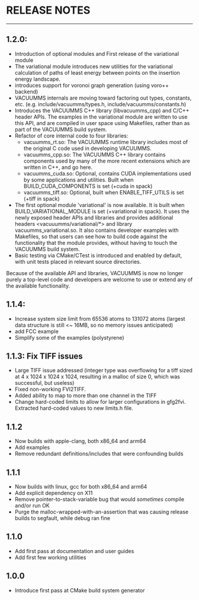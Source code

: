 # RELEASE NOTES

---

## 1.2.0:

- Introduction of optional modules and First release of the variational module
- The variational module introduces new utilities for the variational calculation of paths of least energy between points on the insertion energy landscape. 
- introduces support for voronoi graph generation (using voro++ backend)
- VACUUMMS internals are moving toward factoring out types, constants, etc. (e.g. include/vacuumms/types.h, include/vacuumms/constants.h)
- Introduces the VACUUMMS C++ library (libvacuumms_cpp) and C/C++ header APIs. The examples in the variational module are written to use this API, and are compiled in user space using Makefiles, rather than as part of the VACUUMMS build system. 
- Refactor of core internal code to four libraries:
    - vacuumms_rt.so: The VACUUMMS runtime library includes most of the original C code used in developing VACUUMMS. 
    - vacuumms_cpp.so: The VACUUMMS C++ library contains components used by many of the more recent extensions which are written in C++, and go here.
    - vacuumms_cuda.so: Optional, contains CUDA implementations used by some applications and utilities. Built when BUILD_CUDA_COMPONENTS is set (+cuda in spack)
    - vacuumms_tiff.so: Optional, built when ENABLE_TIFF_UTILS is set (+tiff in spack)
- The first optional module 'variational' is now available. It is built when BUILD_VARIATIONAL_MODULE is set (+variational in spack). It uses the newly exposed header APIs and libraries and provides additional headers \<vacuuumms/variational/*\> and library vacuumms_variational.so. It also contains developer examples with Makefiles, so that users can see how to build code against the functionality that the module provides, without having to touch the VACUUMMS build system. 
- Basic testing via CMake/CTest is introduced and enabled by default, with unit tests placed in relevant source directories.

Because of the available API and libraries, VACUUMMS is now no longer purely a top-level code and developers are welcome to use or extend any of the available functionality.

## 1.1.4: 

- Increase system size limit from 65536 atoms to 131072 atoms (largest data structure is still <~ 16MB, so no memory issues anticipated)
- add FCC example
- Simplify some of the examples (polystyrene)

## 1.1.3: Fix TIFF issues

- Large TIFF issue addressed (integer type was overflowing for a tiff sized at 4 x 1024 x 1024 x 1024, resulting in a malloc of size 0, which was successful, but useless)
- Fixed non-working FVI2TIFF. 
- Added ability to map to more than one channel in the TIFF
- Change hard-coded limits to allow for larger configurations in gfg2fvi. Extracted hard-coded values to new limits.h file.

## 1.1.2

- Now builds with apple-clang, both x86_64 and arm64
- Add examples
- Remove redundant definitions/includes that were confounding builds

## 1.1.1

- Now builds with linux, gcc for both x86_64 and arm64
- Add explicit dependency on X11
- Remove pointer-to-stack-variable bug that would *sometimes* compile and/or run OK
- Purge the malloc-wrapped-with-an-assertion that was causing release builds to segfault, while debug ran fine

## 1.1.0

- Add first pass at documentation and user guides
- Add first few working utilities

## 1.0.0 

- Introduce first pass at CMake build system generator
